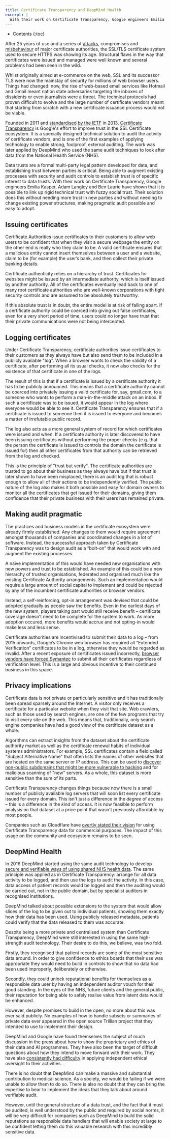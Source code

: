 ```yaml
---
title: Certificate Transparency and DeepMind Health
excerpt: |
  With their work on Certificate Transparency, Google engineers Emilia Kasper, Adam Langley and Ben Laurie have shown that it is possible to link up rigid technical trust with fuzzy social trust. Their solution does this without needing more trust in new parties and without needing to change existing power structures, making pragmatic audit possible and easy to adopt.
---
```

* Contents
{:toc}

After 25 years of use and a series of [attacks](https://threatpost.com/final-report-diginotar-hack-shows-total-compromise-ca-servers-103112/77170/), compromises and [misbehaviour](https://security.googleblog.com/2016/10/distrusting-wosign-and-startcom.html) of major certificate authorities, the SSL/TLS certificate system used to secure HTTPS was showing its age. Structural flaws in the way that certificates were issued and managed were well known and several problems had been seen in the wild.

Whilst originally aimed at e-commerce on the web, SSL and its successor TLS were now the mainstay of security for millions of web browser users. Things had changed: now, the rise of web-based email services like Hotmail and Gmail meant nation state adversaries targeting the inboxes of dissidents or even journalists were a threat. The technical protocols had proven difficult to evolve and the large number of certificate vendors meant that starting from scratch with a new certificate issuance process would not be viable.

Founded in 2011 and [standardised by the IETF](https://tools.ietf.org/html/rfc6962) in 2013, [Certificate Transparency](https://www.certificate-transparency.org/) is Google's effort to improve trust in the SSL Certificate ecosystem. It is a specially designed technical solution to audit the activity of certificate vendors, and is one of the first examples of applying technology to enable strong, foolproof, external auditing. The work was later applied by DeepMind who used the same audit techniques to look after data from the National Health Service (NHS).

Data trusts are a formal multi-party legal pattern developed for data, and establishing trust between parties is critical. Being able to augment existing processes with security and audit controls to establish trust is of specific interest to data trusts. With their work on Certificate Transparency, Google engineers Emilia Kasper, Adam Langley and Ben Laurie have shown that it is possible to link up rigid technical trust with fuzzy social trust. Their solution does this without needing more trust in new parties and without needing to change existing power structures, making pragmatic audit possible and easy to adopt.

## Issuing certificates

Certificate Authorities issue certificates to their customers to allow web users to be confident that when they visit a secure webpage the entity on the other end is really who they claim to be. A valid certificate ensures that a malicious entity cannot insert themselves between a user and a website, claim to be (for example) the user’s bank, and then collect their private banking details.

Certificate authenticity relies on a hierarchy of trust. Certificates for websites might be issued by an intermediate authority, which is itself issued by another authority. All of the certificates eventually lead back to one of many root certificate authorities who are well-known corporations with tight security controls and are assumed to be absolutely trustworthy.

If this absolute trust is in doubt, the entire model is at risk of falling apart. If a certificate authority could be coerced into giving out false certificates, even for a very short period of time, users could no longer have trust that their private communications were not being intercepted.

## Logging certificates

Under Certificate Transparency, certificate authorities issue certificates to their customers as they always have but also send them to be included in a publicly available "log". When a browser wants to check the validity of a certificate, after performing all its usual checks, it now also checks for the existence of that certificate in one of the logs.

The result of this is that if a certificate is issued by a certificate authority it has to be publicly announced. This means that a certificate authority cannot be coerced into privately issuing a valid certificate for, say, gmail.com, to a someone who wants to perform a man-in-the-middle attack on an inbox. If such a certificate was to be issued, it would appear in the log where everyone would be able to see it. Certificate Transparency ensures that if a certificate is issued to someone then it is issued to everyone and becomes a matter of irrefutable public record.

The log also acts as a more general system of record for which certificates were issued and when. If a certificate authority is later discovered to have been issuing certificates without performing the proper checks (e.g. that the person the certificate is issued to controls the domain the certificate is issued for) then all other certificates from that authority can be retrieved from the log and checked.

This is the principle of "trust but verify". The certificate authorities are trusted to go about their business as they always have but if that trust is later shown to have been misplaced, there is an audit log that is robust enough to allow all of their actions to be independently verified. The public nature of the log also makes it both possible and easy for domain owners to monitor all the certificates that get issued for their domains, giving them confidence that their private business with their users has remained private.

## Making audit pragmatic

The practices and business models in the certificate ecosystem were already firmly established. Any changes to them would require agreement amongst thousands of companies and coordinated changes in a lot of software. Instead, the successful approach taken by Certificate Transparency was to design audit as a “bolt-on” that would work with and augment the existing processes.

A naïve implementation of this would have needed new organisations with new powers and trust to be established. An example of this could be a new hierarchy of trusted organisations, federated and organised much like the existing Certificate Authority arrangements. Such an implementation would require a large amount of social capital to implement and could be rejected by any of the incumbent certificate authorities or browser vendors.

Instead, a self-reinforcing, opt-in arrangement was devised that could be adopted gradually as people saw the benefits. Even in the earliest days of the new system, players taking part would still receive benefit – certificate coverage doesn’t need to be complete for the system to work. As more adoption occured, more benefits would accrue and not opting-in would make less and less sense.

Certificate authorities are incentivised to submit their data to a log – from 2015 onwards, Google’s Chrome web browser has required all “Extended Verification” certificates to be in a log, otherwise they would be regarded as invalid. After a recent exposure of certificates issued incorrectly, [browser vendors have forced Symantec](https://www.bankinfosecurity.com/google-outlines-plan-to-reject-symantecs-digital-certificates-a-9795) to submit all their certificates regardless of verification level. This is a large and obvious incentive to their continued business in this space.

## Privacy implications

Certificate data is not private or particularly sensitive and it has traditionally been spread sparsely around the Internet. A visitor only receives a certificate for a particular website when they visit that site. Web crawlers, such as those used by search engines, are one of the few programs that try to visit every site on the web. This means that, traditionally, only search engine companies have had a good view of the certificate dataset as a whole.

Algorithms can extract insights from the dataset about the certificate authority market as well as the certificate renewal habits of individual systems administrators. For example, SSL certificates contain a field called "Subject Alternative Name" that often lists the names of other websites that are hosted on the same server or IP address. This can be used to [discover non-public subdomains that might be more vulnerable to hacking](https://arxiv.org/pdf/1809.08325) and for malicious scanning of "new" servers. As a whole, this dataset is more sensitive than the sum of its parts.

Certificate Transparency changes things because now there is a small number of publicly available log servers that will soon list every certificate issued for every domain. This isn't just a difference in the *degree* of access – this is a difference in the *kind* of access. It is now feasible to perform analysis on that dataset at a price point that wasn't previously affordable by most people.

Companies such as Cloudflare have [overtly stated their vision](https://ct.cloudflare.com/about) for using Certificate Transparency data for commercial purposes. The impact of this usage on the community and ecosystem remains to be seen.

## DeepMind Health

In 2016 DeepMind started using the same audit technology to develop [secure and verifiable ways of using shared NHS health data](https://deepmind.com/blog/trust-confidence-verifiable-data-audit/). The same principle was applied as in Certificate Transparency: arrange for all data activity to be logged, and then use the logs to audit the activity. In this case, data access of patient records would be logged and then the auditing would be carried out, not in the public domain, but by specialist auditors in recognised institutions.

DeepMind talked about possible extensions to the system that would allow slices of the log to be given out to individual patients, showing them exactly how their data has been used. Using publicly released metadata, patients could verify that the data released to them was accurate.

Despite being a more private and centralised system than Certificate Transparency, DeepMind were still interested in using the same high-strength audit technology. Their desire to do this, we believe, was two fold.

Firstly, they recognised that patient records are some of the most sensitive data around. In order to give confidence to ethics boards that their use was appropriate they would need to build in controls to show that no data had been used improperly, deliberately or otherwise.

Secondly, they could unlock reputational benefits for themselves as a responsible data user by having an independent auditor vouch for their good standing. In the eyes of the NHS, future clients and the general public, their reputation for being able to safely realise value from latent data would be enhanced.

However, despite promises to build in the open, no more about this was ever said publicly. No examples of how to handle subsets or summaries of private data ever appeared in the open source Trillian project that they intended to use to implement their design.

DeepMind and Google have found themselves the subject of much discussion in the press about how to show the proprietary and ethics of their data and AI programmes. They have also been the target of difficult questions about how they intend to move forward with their work. They have also [consistently had difficulty](https://www.theverge.com/2019/4/4/18296113/google-ai-ethics-board-ends-controversy-kay-coles-james-heritage-foundation) in applying independent ethical oversight to their activities.

There is no doubt that DeepMind can make a massive and substantial contribution to medical science. As a society, we would be failing if we were unable to allow them to do so. There is also no doubt that they can bring the expertise to bear to implement the ideas that they talk about around verifiable audit.

However, until the general structure of a data trust, and the fact that it must be audited, is well understood by the public and required by social norms, it will be very difficult for companies such as DeepMind to build the solid reputations as responsible data handlers that will enable society at large to be confident letting them do this valuable research with this incredibly sensitive data.

